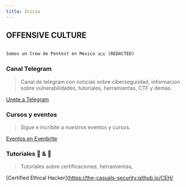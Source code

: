 ```yaml
---
title: Inicio
---
```


## OFFENSIVE CULTURE


```markdown

Somos un Crew de Pentest en Mexico 🇲🇽 (REDACTED)

```

### Canal Telegram

> Canal de telegram con noticias sobre ciberseguridad, informacion sobre vulnerabilidades, tutoriales, herramientas, CTF y demas.

[Unete a Telegram](https://t.me/TheCasualsSecurity)

### Cursos y eventos

> Sigue e incribite a nuestros eventos y cursos.

[Eventos en Evenbrite](#)

### Tutoriales 📙 & 🎥

> Tutoriales sobre certificaciones, herramientas, 

[Certified Ethical Hacker](https://the-casuals-security.github.io/CEH/




